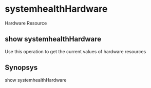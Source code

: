 # systemhealthHardware

Hardware Resource

## show systemhealthHardware

Use this operation to get the current values of hardware resources

## Synopsys 

show systemhealthHardware
